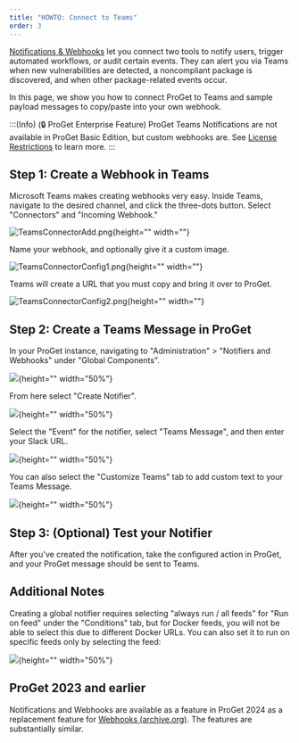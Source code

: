 ```yaml
---
title: "HOWTO: Connect to Teams"
order: 3
---
```


[Notifications & Webhooks](/docs/proget/administration/proget-notifications-webhooks) let you connect two tools to notify users, trigger automated workflows, or audit certain events. They can alert you via Teams when new vulnerabilities are detected, a noncompliant package is discovered, and when other package-related events occur.

In this page, we show you how to connect ProGet to Teams and sample payload messages to copy/paste into your own webhook.

:::(Info) (🔒 ProGet Enterprise Feature)
ProGet Teams Notifications are not available in ProGet Basic Edition, but custom webhooks are. See [License Restrictions](/docs/proget/administration/license) to learn more.
:::


## Step 1: Create a Webhook in Teams

Microsoft Teams makes creating webhooks very easy. Inside Teams, navigate to the desired channel, and click the three-dots button. Select "Connectors" and "Incoming Webhook."

![TeamsConnectorAdd.png](/resources/docs/TeamsConnectorAdd.png){height="" width=""}

Name your webhook, and optionally give it a custom image.

![TeamsConnectorConfig1.png](/resources/docs/TeamsConnectorConfig1.png){height="" width=""}

Teams will create a URL that you must copy and bring it over to ProGet.

![TeamsConnectorConfig2.png](/resources/docs/TeamsConnectorConfig2.png){height="" width=""}

## Step 2: Create a Teams Message in ProGet

In your ProGet instance, navigating to "Administration" > "Notifiers and Webhooks" under "Global Components". 

![](/resources/docs/proget-administration-notifiers.png){height="" width="50%"}

From here select "Create Notifier".

![](/resources/docs/proget-notifier-create.png){height="" width="50%"}

Select the "Event" for the notifier, select "Teams Message", and then enter your Slack URL.

![](/resources/docs/proget-webhook-teams-new.png){height="" width="50%"}

You can also select the "Customize Teams" tab to add custom text to your Teams Message.

![](/resources/docs/proget-notifier-custom-teams.png){height="" width="50%"}

## Step 3: (Optional) Test your Notifier

After you've created the notification, take the configured action in ProGet, and your ProGet message should be sent to Teams.

## Additional Notes

Creating a global notifier requires selecting "always run / all feeds" for "Run on feed" under the "Conditions" tab, but for Docker feeds, you will not be able to select this due to different Docker URLs. You can also set it to run on specific feeds only by selecting the feed:

![](/resources/docs/proget-create-notifier-feed-teams.png){height="" width="50%"}

## ProGet 2023 and earlier
Notifications and Webhooks are available as a feature in ProGet 2024 as a replacement feature for [Webhooks (archive.org)](https://web.archive.org/web/20231210015731/https://docs.inedo.com/docs/proget-advanced-webhooks). The features are substantially similar.
